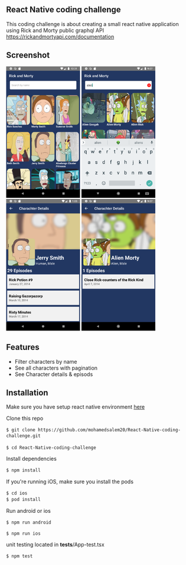 ## React Native coding challenge

This coding challenge is about creating a small react native application using Rick and Morty
public graphql API https://rickandmortyapi.com/documentation

## Screenshot

<img src="https://raw.githubusercontent.com/mohamedsalem20/React-Native-coding-challenge/main/screenshots/charactersList.png" width="200" /> <img src="https://raw.githubusercontent.com/mohamedsalem20/React-Native-coding-challenge/main/screenshots/Screenshot_1627200436.png" width="200" /> <img src="https://raw.githubusercontent.com/mohamedsalem20/React-Native-coding-challenge/main/screenshots/characterDetails.png" width="200" />
<img src="https://raw.githubusercontent.com/mohamedsalem20/React-Native-coding-challenge/main/screenshots/Screenshot_1627200441.png" width="200" />

## Features

- Filter characters by name
- See all characters with pagination
- See Character details & episods

## Installation

Make sure you have setup react native environment [here](https://reactnative.dev/docs/environment-setup)

Clone this repo

```
$ git clone https://github.com/mohamedsalem20/React-Native-coding-challenge.git

$ cd React-Native-coding-challenge
```

Install dependencies

```sh
$ npm install
```

If you're running iOS, make sure you install the pods

```sh
$ cd ios
$ pod install
```

Run android or ios

```
$ npm run android
```

```
$ npm run ios
```

unit testing located in **tests**/App-test.tsx

```
$ npm test
```
